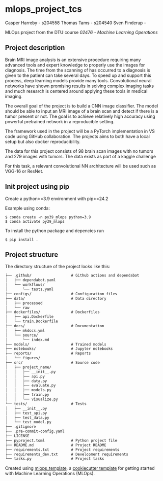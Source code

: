 # mlops_project_tcs

Casper Harreby - s204558
Thomas Tams - s204540
Sven Finderup - 

MLOps project from the DTU course *02476 - Machine Learning Operations*

## Project description
Brain MRI image analysis is an extensive procedure requiring many advanced tools and expert knowledge to properly use the images for diagnosis. The time from the scanning of has occurred to a diagnosis is given to the patient can take several days. To speed up and support this process, deep learning models provide many tools. Convolutional neural networks have shown promising results in solving complex imaging tasks and much research is centered around applying these tools in medical imaging.

The overall goal of the project is to build a CNN image classifier. The model should be able to input an MRI image of a brain scan and detect if there is a tumor present or not. The goal is to achieve relatively high accuracy using powerful pretrained network in a reproducible setting.

The framework used in the project will be a PyTorch implementation in VS code using GitHub collaboration. The projects aims to both have a local setup but also docker reproducibility.

The data for this project consists of 98 brain scan images with no tumors and 279 images with tumors. The data exists as part of a kaggle challenge 

For this task, a relevant convolutional NN architecture will be used such as VGG-16 or ResNet.


## Init project using pip

Create a python>=3.9 environment with pip>=24.2

Example using conda:
```
$ conda create -n py39_mlops python=3.9
$ conda activate py39_mlops
```

To install the python package and depencies run
```
$ pip install .
```




## Project structure

The directory structure of the project looks like this:
```txt
├── .github/                  # Github actions and dependabot
│   ├── dependabot.yaml
│   └── workflows/
│       └── tests.yaml
├── configs/                  # Configuration files
├── data/                     # Data directory
│   ├── processed
│   └── raw
├── dockerfiles/              # Dockerfiles
│   ├── api.Dockerfile
│   └── train.Dockerfile
├── docs/                     # Documentation
│   ├── mkdocs.yml
│   └── source/
│       └── index.md
├── models/                   # Trained models
├── notebooks/                # Jupyter notebooks
├── reports/                  # Reports
│   └── figures/
├── src/                      # Source code
│   ├── project_name/
│   │   ├── __init__.py
│   │   ├── api.py
│   │   ├── data.py
│   │   ├── evaluate.py
│   │   ├── models.py
│   │   ├── train.py
│   │   └── visualize.py
└── tests/                    # Tests
│   ├── __init__.py
│   ├── test_api.py
│   ├── test_data.py
│   └── test_model.py
├── .gitignore
├── .pre-commit-config.yaml
├── LICENSE
├── pyproject.toml            # Python project file
├── README.md                 # Project README
├── requirements.txt          # Project requirements
├── requirements_dev.txt      # Development requirements
└── tasks.py                  # Project tasks
```


Created using [mlops_template](https://github.com/SkafteNicki/mlops_template),
a [cookiecutter template](https://github.com/cookiecutter/cookiecutter) for getting
started with Machine Learning Operations (MLOps).
